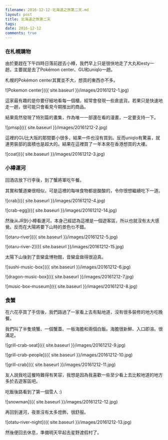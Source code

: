 ```yaml
---
filename: 2016-12-12-北海道之旅第二天.md
layout: post
title: 北海道之旅第二天
tags: 
date: 2016-12-12
comments: true
---
```

### 在札幌購物

由於要趕在下午四時日落前趕去小樽，我們早上只是很快地走了大丸和esty一趟，主要就是去了Pokémon center、GU和uniqlo一趟。

札幌的Pokémon center其實並不大，想買的東西亦不多。

![Pokemon center]({{ site.baseurl }}/images/20161212-1.jpg)

這家最有趣的是你要仔細地看每一個櫃，經常會發現一些倉底貨。若果只是快速地走一趟，很可能只會看見今期推出的商品。

結果竟然發現了特別篇的畫集，作為唯一一部還在看的漫畫，一定要支持一下。

![pmsp]({{ site.baseurl }}/images/20161212-2.jpg)

這裡的GU比大阪的那間要小很多，結果一件也沒有買到。反而uniqlo有驚喜，就連男裝部的面積也是超大的。結果在這裡買了一年本來在香港想買的大褸。

![coat]({{ site.baseurl }}/images/20161212-3.jpg)

### 小樽運河

回酒店放下行李後，到了蟹將軍吃午餐。

其實和蟹道樂很相似，可是這裡的每味食物都是酸酸的，令你很想繼續吃下一道。

![crab]({{ site.baseurl }}/images/20161212-4.jpg)

![crab-egg]({{ site.baseurl }}/images/20161212-14.jpg)

然後从JR到小樽看運河，本身己經認為這裡是一個遊客區，所以也就沒有太大感覺。反而在大陽將要下山時的景色乜不錯。

![otaru-river]({{ site.baseurl }}/images/20161212-5.jpg)

![otaru-river-2]({{ site.baseurl }}/images/20161212-15.jpg)

太陽下山後到了音欒盒博物館，音欒盒做得很迫真。

![sushi-music-box]({{ site.baseurl }}/images/20161212-6.jpg)

![dragon-music-box]({{ site.baseurl }}/images/20161212-7.jpg)

![music-box-museum]({{ site.baseurl }}/images/20161212-8.jpg)

### 食蟹

在六花亭買了手信後，我們路過了一家看上去有點地道，沒有很多裝修的地方吃晚餐。

我們叫了半隻燒蟹、一個蟹蓋、一板海膽和兩個白飯。海膽很新鮮、入口即溶。很滿足。

![grill-crab-seat]({{ site.baseurl }}/images/20161212-9.jpg)

![grill-crab-people]({{ site.baseurl }}/images/20161212-10.jpg)

![grill-crab]({{ site.baseurl }}/images/20161212-11.jpg)

友人說我吃這餐時難得有笑容，我想是因為我喜歡一些至少看上去比較地道的地方多於去遊客區吧。

吃飯後路看到了第一個雪人 :)

![snowman]({{ site.baseurl }}/images/20161212-12.jpg)

再回到運河，夜景沒有太多燈飾，很舒服。

![otatu-river-night]({{ site.baseurl }}/images/20161212-13.jpg)

然後便回去休息，準備明天早起去星野渡假村了。